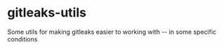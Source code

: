 # gitleaks-utils
Some utils for making gitleaks easier to working with -- in some specific conditions
